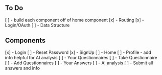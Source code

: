 ## To Do
[ ] - build each component off of home component
[x] - Routing
[x] - Login/OAuth
[ ] - Data Structure

## Components
[x] - Login
    [ ] - Reset Password
[x] - SignUp
[ ] - Home
    [ ] - Profile - add info helpful for AI analysis
    [ ] - Your Questionnaires
        [ ] - Take Questionnaire
        [ ] - Add Questionnaires
        [ ] - Your Answers
    [ ] - AI analysis
        [ ] - Submit all answers and info